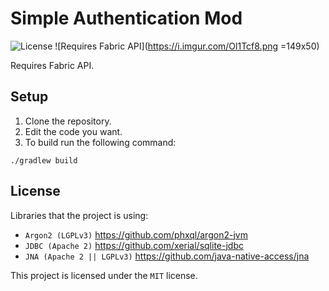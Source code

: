 # Simple Authentication Mod

![License](https://img.shields.io/badge/License-MIT-brightgreen) ![Requires Fabric API](https://i.imgur.com/Ol1Tcf8.png =149x50)

Requires Fabric API.

## Setup

1. Clone the repository.
2. Edit the code you want.
3. To build run the following command:

```
./gradlew build
```

## License
Libraries that the project is using:
- `Argon2 (LGPLv3)` https://github.com/phxql/argon2-jvm
- `JDBC (Apache 2)` https://github.com/xerial/sqlite-jdbc
- `JNA (Apache 2 || LGPLv3)` https://github.com/java-native-access/jna

This project is licensed under the `MIT` license.
